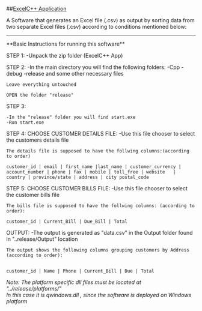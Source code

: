 ##[ExcelC++ Application](http://abrarshariar.github.io/ExcelCpp-Application-Qt/)

A Software that generates an Excel file (.csv) as output by sorting data from two separate Excel files (.csv) according to conditions mentioned below:

<hr>
**Basic Instructions for running this software**


STEP 1:
-Unpack the zip folder (ExcelC++ App)



STEP 2:
-In the main directory you will find the following folders:
	-Cpp
	-debug
	-release
and some other necessary files
	
	Leave everything untouched
	
	OPEN the folder "release"



STEP 3:

	-In the "release" folder you will find start.exe
	-Run start.exe



STEP 4:
	CHOOSE CUSTOMER DETAILS FILE:
	-Use this file chooser to select the customers details file 
	
	The details file is supposed to have the follwing columns:(according to order)
	
	customer_id | email | first_name |last_name | customer_currency | account_number | phone | fax | mobile | toll_free | website 	| country | province/state | address | city postal_code




STEP 5:
	CHOOSE CUSTOMER BILLS FILE:
	-Use this file chooser to select the customer bills file
	
	The bills file is supposed to have the follwing columns: (according to order):
	
	customer_id | Current_Bill | Due_Bill | Total



OUTPUT:
	-The output is generated as "data.csv" in the Output folder found in "..release/Output" location

	The output shows the following columns grouping customers by Address (according to order):


	customer_id | Name | Phone | Current_Bill | Due | Total 


<em>Note: The platform specific dll files must be located at "../release/platforms/" <br> In this case it is qwindows.dll , since the software is deployed on Windows platform<em>


